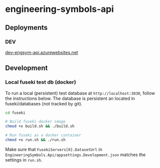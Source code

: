 # engineering-symbols-api

## Deployments

### DEV

[dev-engsym-api.azurewebsites.net](https://dev-engsym-api.azurewebsites.net/swagger)


## Development

### Local fuseki test db (docker)

To run a local (persistent) test database at `http://localhost:3030`, follow the instructions below. The database is persistent an located in fuseki/databases (not tracked by git).

```bash
cd fuseki

# Build fuseki docker image
chmod +x build.sh && ./build.sh

# Run fuseki as a docker container
chmod +x run.sh && ./run.sh
```

Make sure that `FusekiServers[0].DatasetUrl` in `EngineeringSymbols.Api/appsettings.Development.json` matches the settings in `run.sh`.
